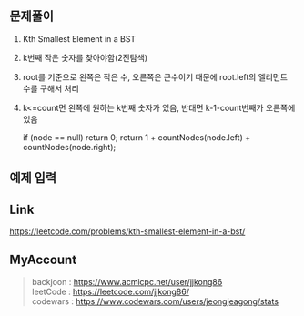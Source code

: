 ## 문제풀이
 1. Kth Smallest Element in a BST
 2. k번째 작은 숫자를 찾아야함(2진탐색)
 3. root를 기준으로 왼쪽은 작은 수, 오른쪽은 큰수이기 때문에 root.left의 엘리먼트 수를 구해서 처리 
 4. k<=count면 왼쪽에 원하는 k번째 숫자가 있음, 반대면 k-1-count번째가 오른쪽에 있음
 
	if (node == null) return 0;
	return 1 + countNodes(node.left) + countNodes(node.right);

## 예제 입력

## Link
https://leetcode.com/problems/kth-smallest-element-in-a-bst/

## MyAccount

> backjoon : <https://www.acmicpc.net/user/jjkong86>  
> leetCode : <https://leetcode.com/jjkong86/>  
> codewars : https://www.codewars.com/users/jeongjeagong/stats
